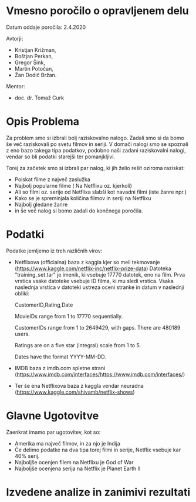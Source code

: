 # Vmesno poročilo o opravljenem delu

Datum oddaje poročila: 2.4.2020

Avtorji:
- Kristjan Križman, 
- Boštjan Perkan, 
- Gregor Šink, 
- Martin Potočan,
- Žan Dodič Bržan.

Mentor:
- doc. dr. Tomaž Curk


# Opis Problema

Za problem smo si izbrali bolj raziskovalno nalogo. Zadali smo si da bomo še več raziskovali po svetu filmov in seriji. V domači nalogi smo se spoznali z eno bazo takega tipa podatkov, podobno naši zadani raziskovalni nalogi, vendar so bli podatki starejši ter pomanjkljivi.

Torej za začetek smo si izbrali par nalog, ki jih želio rešit oziroma raziskat:
- Poiskat filme z največ zaslužka
- Najbolj popularne filme ( Na Netflixu oz. kjerkoli)
- Ali so filmi oz. serije od Netflixa slabši kot navadni filmi (iste žanre npr.)
- Kako se je spreminjala količina filmov in seriji na Netflixu
- Najbolj gledane žanre
- in še več nalog si bomo zadali do končnega poročila.

# Podatki

Podatke jemljemo iz treh različnih virov:

- Netflixova (officialna) baza z kaggla kjer so meli tekmovanje (https://www.kaggle.com/netflix-inc/netflix-prize-data)
Datoteka "training_set.tar" je imenik, ki vsebuje 17770 datotek, eno
na film. Prva vrstica vsake datoteke vsebuje ID filma, ki mu sledi vrstica.
Vsaka naslednja vrstica v datoteki ustreza oceni stranke in datum v naslednji obliki:

    CustomerID,Rating,Date

    MovieIDs range from 1 to 17770 sequentially.
    
    CustomerIDs range from 1 to 2649429, with gaps. There are 480189 users.
    
    Ratings are on a five star (integral) scale from 1 to 5.
    
    Dates have the format YYYY-MM-DD.

- IMDB baza z imdb.com spletne strani (https://www.imdb.com/interfaces/https://www.imdb.com/interfaces/)

- Ter še ena Netflixova baza z kaggla vendar neuradna (https://www.kaggle.com/shivamb/netflix-shows)

# Glavne Ugotovitve

Zaenkrat imamo par ugotovitev, kot so:
 - Amerika ma največ filmov, in za njo je Indija
 - Če delimo podatke na dva tipa torej filmi in serije, Netflix vsebuje kar 40% serij.
 - Najboljše ocenjen filem na Netflixu je God of War
 - Najboljše ocenjena serija na Netflix je Planet Earth II

# Izvedene analize in zanimivi rezultati






